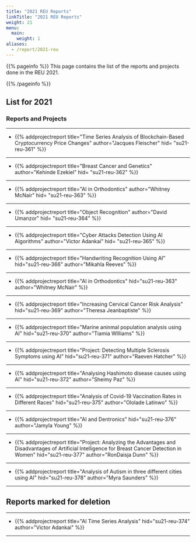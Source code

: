 ```yaml
---
title: "2021 REU Reports"
linkTitle: "2021 REU Reports"
weight: 21
menu:
  main: 
    weight: 1
aliases:
  - /report/2021-reu
---
```


{{% pageinfo %}}
This page contains the list of the reports and projects done in the
REU 2021.

{{% /pageinfo %}}

## List for 2021


### Reports and Projects

---

* {{% addprojectreport
  title="Time Series Analysis of Blockchain-Based Cryptocurrency Price Changes"
  author="Jacques Fleischer"
  hid= "su21-reu-361"
  %}}
  
---

* {{% addprojectreport
  title="Breast Cancer and Genetics"
  author="Kehinde Ezekiel"
  hid= "su21-reu-362"
  %}}

---

* {{% addprojectreport
  title="AI in Orthodontics"
  author="Whitney McNair"
  hid= "su21-reu-363"
  %}}

---

* {{% addprojectreport
  title="Object Recognition"
  author="David Umanzor"
  hid= "su21-reu-364"
  %}}

---

* {{% addprojectreport
  title="Cyber Attacks Detection Using AI Algorithms"
  author="Victor Adankai"
  hid= "su21-reu-365"
  %}}
  
---

* {{% addprojectreport
  title="Handwriting Recognition Using AI"
  hid="su21-reu-366" 
  author="Mikahla Reeves"
  %}}

---

* {{% addprojectreport
  title="AI in Orthodontics"
  hid="su21-reu-363" 
  author="Whitney McNair"
  %}}

---

* {{% addprojectreport
  title="Increasing Cervical Cancer Risk Analysis"
  hid="su21-reu-369" 
  author="Theresa Jeanbaptiste"
  %}}

---

* {{% addprojectreport
  title="Marine aninmal population analysis using AI"
  hid="su21-reu-370" 
  author="Tiamia WIlliams"
  %}}

---

* {{% addprojectreport
  title="Project: Detecting Multiple Sclerosis Symptoms using AI"
  hid="su21-reu-371" 
  author="Raeven Hatcher"
  %}}

---

* {{% addprojectreport
  title="Analysing Hashimoto disease causes using AI"
  hid="su21-reu-372" 
  author="Sheimy Paz"
  %}}

---

* {{% addprojectreport
  title="Analysis of Covid-19 Vaccination Rates in Different Races"
  hid="su21-reu-375"
  author="Ololade Latinwo"
  %}}

---


* {{% addprojectreport
  title="AI and Dentronics"
  hid="su21-reu-376"
  author="Jamyla Young"
  %}}

---

* {{% addprojectreport
  title="Project: Analyzing the Advantages and Disadvantages of Artificial Intelligence for Breast Cancer Detection in Women"
  hid="su21-reu-377"
  author="RonDaisja Dunn"
  %}}
---

* {{% addprojectreport
  title="Analysis of Autism in three different cities using AI"
  hid="su21-reu-378"
  author="Myra Saunders"
  %}}

---

## Reports marked for deletion

---

* {{% addprojectreport
  title="AI Time Series Analysis"
  hid="su21-reu-374" 
  author="Victor Adankai"
  %}}

---
